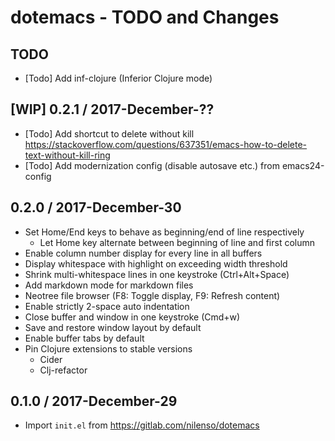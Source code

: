 # dotemacs - TODO and Changes

## TODO

- [Todo] Add inf-clojure (Inferior Clojure mode)


## [WIP] 0.2.1 / 2017-December-??

- [Todo] Add shortcut to delete without kill https://stackoverflow.com/questions/637351/emacs-how-to-delete-text-without-kill-ring
- [Todo] Add modernization config (disable autosave etc.) from emacs24-config


## 0.2.0 / 2017-December-30

- Set Home/End keys to behave as beginning/end of line respectively
  - Let Home key alternate between beginning of line and first column
- Enable column number display for every line in all buffers
- Display whitespace with highlight on exceeding width threshold
- Shrink multi-whitespace lines in one keystroke (Ctrl+Alt+Space)
- Add markdown mode for markdown files
- Neotree file browser (F8: Toggle display, F9: Refresh content)
- Enable strictly 2-space auto indentation
- Close buffer and window in one keystroke (Cmd+w)
- Save and restore window layout by default
- Enable buffer tabs by default
- Pin Clojure extensions to stable versions
  - Cider
  - Clj-refactor


## 0.1.0 / 2017-December-29

- Import `init.el` from https://gitlab.com/nilenso/dotemacs
